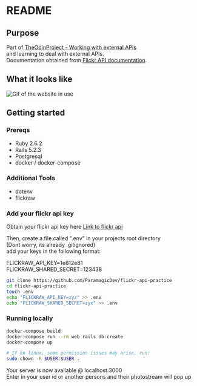 # README

## Purpose

Part of [TheOdinProject - Working with external APIs](https://www.theodinproject.com/courses/ruby-on-rails/lessons/apis) <br>
and learning to deal with external APIs.<br>
Documentation obtained from [Flickr API documentation](https://www.flickr.com/services/api/).<br>

## What it looks like

![Gif of the website in use](https://gfycat.com/AngryHeavenlyAmberpenshell)

## Getting started

### Prereqs
* Ruby 2.6.2
* Rails 5.2.3
* Postgresql
* docker / docker-compose

### Additional Tools
* dotenv
* flickraw

### Add your flickr api key

Obtain your flickr api key here [Link to flickr api](https://www.flickr.com/services/api/)<br>

Then, create a file called ".env" in your projects root directory <br>
(Dont worry, its already .gitignored)<br>
add your keys in the following format:<br>

FLICKRAW_API_KEY=1e812e81<br>
FLICKRAW_SHARED_SECRET=123438<br>

```bash
git clone https://github.com/ParamagicDev/flickr-api-practice
cd flickr-api-practice
touch .env
echo "FLICKRAW_API_KEY=xyz" >> .env
echo "FLICKRAW_SHARED_SECRET=zyx" >> .env
```

### Running locally

```bash
docker-compose build
docker-compose run --rm web rails db:create
docker-compose up

# If on linux, some permission issues may arise, run:
sudo chown -R $USER:$USER .
```

Your server is now available @ localhost:3000<br>
Enter in your user id or another persons and their photostream will pop up
